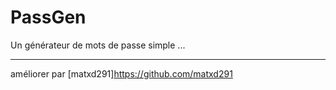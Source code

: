 # PassGen
Un générateur de mots de passe simple ...
___
améliorer par [matxd291]https://github.com/matxd291
